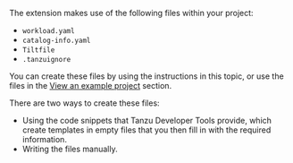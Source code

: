 The extension makes use of the following files within your project:

- `workload.yaml`
- `catalog-info.yaml`
- `Tiltfile`
- `.tanzuignore`

You can create these files by using the instructions in this topic,
or use the files in the [View an example project](#example-project) section.

There are two ways to create these files:

- Using the code snippets that Tanzu Developer Tools provide, which create templates in empty files
  that you then fill in with the required information.
- Writing the files manually.